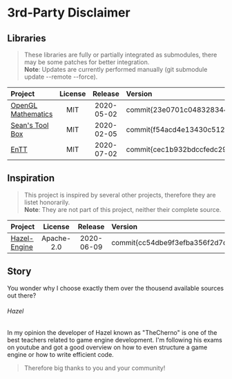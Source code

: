 # 3rd-Party Disclaimer #

[id]: http://example.com/  "Optional Title Here"

## Libraries ##
> These libraries are fully or partially integrated as submodules, there may be some patches for better integration.<br>
**Note**: Updates are currently performed manually (git submodule update --remote --force).

| Project | License | Release | Version |
| :------ | :-----: | :-----: | :------ |
| [OpenGL Mathematics](https://github.com/g-truc/glm.git "glm")                 | MIT           | 2020-05-02 | commit\{23e0701c0483283440d4d1bcd17eb7070fa8eb75} |
| [Sean's Tool Box](https://github.com/nothings/stb.git "stb")                  | MIT           | 2020-02-05 | commit\{f54acd4e13430c5122cab4ca657705c84aa61b08} |
| [EnTT](https://github.com/skypjack/entt.git "entt")                           | MIT           | 2020-07-02 | commit\{cec1b932bdccfedc295e112b7c2ab445ef475a89} |

<!-- These are leftovers which where used in the prototype, left them here, cause maybe they will be needed again.
| [Open Asset Import Library](https://github.com/assimp/assimp.git "assimp")    | BSD-3-Clause  | 2020-05-21 | commit\{a6d554f6452dc217e9e7a2c6869f01db006c1240} |
-->

## Inspiration ##
> This project is inspired by several other projects, therefore they are listet honorarily.<br>
> **Note**: They are not part of this project, neither their complete source.

| Project | License | Release | Version |
| :------ | :-----: | :-----: | :------ |
| [Hazel-Engine](https://github.com/TheCherno/Hazel.git "Hazel")    | Apache-2.0    | 2020-06-09 | commit\{cc54dbe9f3efba356f2d7dcc7246fedb16888660} |

## Story
You wonder why I choose exactly them over the thousend available sources out there?

###### Hazel
In my opinion the developer of Hazel known as "TheCherno" is one of the best teachers related to game engine development. I'm following his exams on youtube and got a good overview on how to even structure a game engine or how to write efficient code.
> Therefore big thanks to you and your community!

<!-- These are leftovers which where used in the prototype, left them here, cause maybe they will be needed again.
| [acid game engine](https://github.com/EQMG/Acid.git "Acid")       | MIT                   | 2020-05-11    | commit\{7b4414d234d00140cafb9e0a66dbe3f50c0c9d6b} |
| [bs::framework](https://github.com/GameFoundry/bsf.git "bsf")     | MIT                   | 2019-10-26    | commit\{41e122d24a286413f81acaaa83f8430979cc56e1} |
| [Godot Engine](https://github.com/godotengine/godot.git "godot")  | MIT                   | 2020-05-17    | commit\{57d21ebeda8460036efac1f70cd9ecd0896de517} |
-->